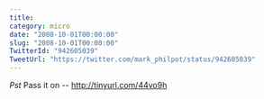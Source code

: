```yaml
---
title: 
category: micro
date: "2008-10-01T00:00:00"
slug: "2008-10-01T00:00:00"
TwitterId: "942605039"
TweetUrl: "https://twitter.com/mark_philpot/status/942605039"
---
```


_Pst_ Pass it on -- http://tinyurl.com/44vo9h
